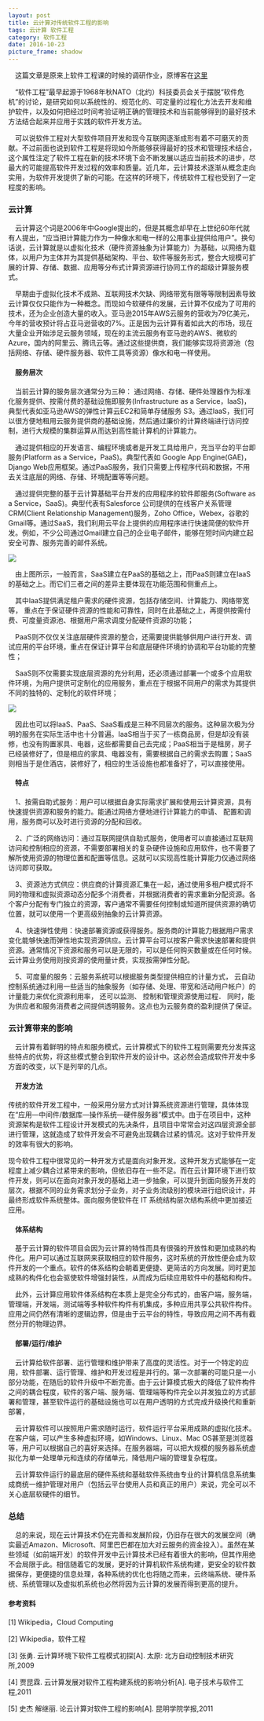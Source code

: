 ```yaml
---
layout: post
title: 云计算对传统软件工程的影响
tags: 云计算 软件工程 
category: 软件工程
date: 2016-10-23
picture_frame: shadow
---
```


&emsp;这篇文章是原来上软件工程课的时候的调研作业，原博客在[这里](http://www.cnblogs.com/Taoer1996/p/5988812.html)
   
&emsp;“软件工程”最早起源于1968年秋NATO（北约）科技委员会关于摆脱“软件危机”的讨论，是研究如何以系统性的、规范化的、可定量的过程化方法去开发和维护软件，以及如何把经过时间考验证明正确的管理技术和当前能够得到的最好技术方法结合起来并应用于实践的软件开发方法。

&emsp;可以说软件工程对大型软件项目开发和现今互联网逐渐成形有着不可磨灭的贡献。不过前面也说到软件工程是将现如今所能够获得最好的技术和管理技术结合，这个属性注定了软件工程在新的技术环境下会不断发展以适应当前技术的进步，尽最大的可能提高软件开发过程的效率和质量。近几年，云计算技术逐渐从概念走向实用，为软件开发提供了新的可能。在这样的环境下，传统软件工程也受到了一定程度的影响。
### 云计算
&emsp;云计算这个词是2006年中Google提出的，但是其概念却早在上世纪60年代就有人提出，“应当把计算能力作为一种像水和电一样的公用事业提供给用户”。换句话说，云计算就是以虚拟化技术（硬件资源抽象为计算能力）为基础，以网络为载体，以用户为主体并为其提供基础架构、平台、软件等服务形式，整合大规模可扩展的计算、存储、数据、应用等分布式计算资源进行协同工作的超级计算服务模式。

&emsp;早期由于虚拟化技术不成熟、互联网技术欠缺、网络带宽有限等等限制因素导致云计算仅仅只能作为一种概念。而现如今软硬件的发展，云计算不仅成为了可用的技术，还为企业创造大量的收入。亚马逊2015年AWS云服务的营收为79亿美元，今年的营收预计将占亚马逊营收的7%。正是因为云计算有着如此大的市场，现在大量企业开始涉足云服务领域，现在的主流云服务有亚马逊的AWS、微软的Azure，国内的阿里云、腾讯云等。通过这些提供商，我们能够实现将资源池（包括网络、存储、硬件服务器、软件工具等资源）像水和电一样使用。
#### &emsp;服务层次
&emsp;当前云计算的服务层次通常分为三种：
通过网络、存储、硬件处理器作为标准化服务提供、按需付费的基础设施即服务(Infrastructure as a Service，IaaS)，典型代表如亚马逊AWS的弹性计算云EC2和简单存储服务 S3。通过IaaS，我们可以很方便地租用云服务提供商的基础设施，然后通过廉价的计算终端进行访问控制，进行大规模的集群运算从而达到高性能计算机的计算能力。

&emsp;通过提供相应的开发语言、编程环境或者是开发工具给用户，充当平台的平台即服务(Platform as a Service，PaaS)。典型代表如 Google App Engine(GAE)，Django Web应用框架。通过PaaS服务，我们只需要上传程序代码和数据，不用去关注底层的网络、存储、环境配置等等问题。

&emsp;通过提供完整的基于云计算基础平台开发的应用程序的软件即服务(Software as a Service，SaaS)。典型代表有Salesforce 公司提供的在线客户关系管理CRM(Client Relationship Management)服务，Zoho Office，Webex，谷歌的Gmail等。通过SaaS，我们利用云平台上提供的应用程序进行快速简便的软件开发。例如，不少公司通过Gmail建立自己的企业电子邮件，能够在短时间内建立起安全可靠、服务完善的邮件系统。

<img style="display: block !important; margin-left: auto !important; margin-right: auto !important;" src="/assets/images/云计算-pic1.png"/>

&emsp;由上图所示，一般而言，SaaS建立在PaaS的基础之上，而PaaS则建立在IaaS的基础之上。而它们三者之间的差异主要体现在功能范围和侧重点上。

&emsp;其中IaaS提供满足租户需求的硬件资源，包括存储空间、计算能力、网络带宽等， 重点在于保证硬件资源的性能和可靠性，同时在此基础之上，再提供按需付费、可度量资源池、根据用户需求调度分配硬件资源的功能；

&emsp;PaaS则不仅仅关注底层硬件资源的整合，还需要提供能够供用户进行开发、调试应用的平台环境，重点在保证计算平台和底层硬件环境的协调和平台功能的完整性；

&emsp;SaaS则不仅需要实现底层资源的充分利用，还必须通过部署一个或多个应用软件环境，为用户提供可定制化的应用服务，重点在于根据不同用户的需求为其提供不同的独特的、定制化的软件环境；

![](/assets/images/云计算-pic2.png)

&emsp;因此也可以将IaaS、PaaS、SaaS看成是三种不同层次的服务。这种层次极为分明的服务在实际生活中也十分普遍。IaaS相当于买了一栋商品房，但是却没有装修，也没有购置家具、电器，这些都需要自己去完成；PaaS相当于是租房，房子已经装修好了，但是相应的家具、电器没有，需要根据自己的需求去购置；SaaS则相当于是住酒店，装修好了，相应的生活设施也都准备好了，可以直接使用。

#### &emsp;特点

&emsp;1、按需自助式服务：用户可以根据自身实际需求扩展和使用云计算资源，具有快速提供资源和服务的能力。能通过网络方便地进行计算能力的申请、 配置和调用，服务商可以及时进行资源的分配和回收。

&emsp;2、广泛的网络访问：通过互联网提供自助式服务，使用者可以直接通过互联网访问和控制相应的资源，不需要部署相关的复杂硬件设施和应用软件，也不需要了解所使用资源的物理位置和配置等信息。这就可以实现高性能计算能力仅通过网络访问即可获取。

&emsp;3、资源池方式供应：供应商的计算资源汇集在一起，通过使用多租户模式将不同的物理和虚拟资源动态分配多个消费者，并根据消费者的需求重新分配资源。各个客户分配有专门独立的资源，客户通常不需要任何控制或知道所提供资源的确切位置，就可以使用一个更高级别抽象的云计算资源。

&emsp;4、快速弹性使用：快速部署资源或获得服务。服务商的计算能力根据用户需求变化能够快速而弹性地实现资源供应。云计算平台可以按客户需求快速部署和提供资源。通常情况下资源和服务可以是无限的，可以是任何购买数量或在任何时候。云计算业务使用则按资源的使用量计费，实现按需弹性分配。

&emsp;5、可度量的服务：云服务系统可以根据服务类型提供相应的计量方式， 云自动控制系统通过利用一些适当的抽象服务（如存储、处理、带宽和活动用户帐户）的计量能力来优化资源利用率， 还可以监测、 控制和管理资源使用过程． 同时，能为供应者和服务消费者之间提供透明服务。这点也为云服务商的盈利提供了保证。

### 云计算带来的影响

&emsp;云计算有着鲜明的特点和服务模式，云计算模式下的软件工程则需要充分发挥这些特点的优势，将这些模式整合到软件开发的设计中。这必然会造成软件开发中多方面的改变，以下是列举的几点。

#### &emsp;开发方法

传统的软件开发工程中，一般采用分层方式对计算系统资源进行管理，具体体现在“应用―中间件/数据库―操作系统―硬件服务器”模式中。由于在项目中，这种资源架构是软件工程设计开发模式的先决条件，且项目中常常会对这四层资源全部进行管理，这就造成了软件开发会不可避免出现耦合过紧的情况。这对于软件开发的效率有很大的影响。

现今软件工程中很常见的一种开发方式是面向对象开发。这种开发方式能够在一定程度上减少耦合过紧带来的影响，但依旧存在一些不足。而在云计算环境下进行软件开发，则可以在面向对象开发的基础上进一步抽象，可以提升到面向服务开发的层次，根据不同的业务需求划分子业务，对子业务流级别的模块进行组织设计，并最终形成软件系统整体。面向服务使软件在 IT 系统结构层次结构系统中更加接近应用。

#### &emsp;体系结构

&emsp;基于云计算的软件项目会因为云计算的特性而具有很强的开放性和更加成熟的构件化。用户可以通过互联网来获取相应的软件服务，这时系统的开放性便会成为软件开发的一个重点。软件的体系结构会朝着更便捷、更简洁的方向发展。同时更加成熟的构件化也会驱使软件增强封装性，从而成为后续应用软件中的基础和构件。

&emsp;此外，云计算应用软件体系结构在本质上是完全分布式的，由客户端，服务端，管理端，开发端，测试端等多种软件构件有机集成，多种应用共享公共软件构件。应用之间仍然有清晰的逻辑边界，但是由于云平台的特性，导致应用之间不再有截然分开的物理边界。

#### &emsp;部署/运行/维护

&emsp;云计算给软件部署、运行管理和维护带来了高度的灵活性。对于一个特定的应用，软件部署、运行管理、维护和开发过程是并行的。第一次部署的可能只是一小部分功能，在随后的软件升级中不断完善。由于云计算模式极大的降低了软件构件之间的耦合程度，软件的客户端、服务端、管理端等构件完全以并发独立的方式部署和管理，甚至软件运行的基础设施也可以在用户透明的方式完成升级换代和重新部署，

&emsp;云计算软件可以按照用户需求随时运行，软件运行平台采用成熟的虚拟化技术。在客户端，可以产生多种虚拟环境，如Windows、Linux、Mac OS甚至是浏览器等，用户可以根据自己的喜好来选择。在服务器端，可以把大规模的服务器系统虚拟化为单一处理单元和连续的存储单元，降低用户端的管理复杂程度。

&emsp;云计算软件运行的最底层的硬件系统和基础软件系统由专业的计算机信息系统集成商统一维护管理对用户（包括云平台使用人员和真正的用户）来说，完全可以不关心底层软硬件的细节。

### 总结

&emsp;总的来说，现在云计算技术仍在完善和发展阶段，仍旧存在很大的发展空间（确实最近Amazon、Microsoft、阿里巴巴都在加大对云服务的资金投入）。虽然在某些领域（如前端开发）的软件开发中云计算技术已经有着很大的影响，但其作用绝不会局限于此。相信随着它的发展，更好的计算机软件系统构建，更安全的软件数据保存，更便捷的信息处理，各种系统的优化也将随之而来，云终端系统、硬件系统、系统管理以及虚拟机系统也必然将因为云计算的发展而得到更高的提升。

#### 参考资料

[1] Wikipedia，Cloud Computing

[2] Wikipedia，软件工程

[3] 张勇. 云计算环境下软件工程模式初探[A]. 太原: 北方自动控制技术研究所,2009

[4] 贾昆霖. 云计算发展对软件工程构建系统的影响分析[A]. 电子技术与软件工程,2011

[5] 史杰 解继丽. 论云计算对软件工程的影响[A]. 昆明学院学报,2011